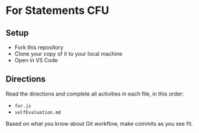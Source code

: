 # For Statements CFU

## Setup

- Fork this repository
- Clone your copy of it to your local machine
- Open in VS Code

## Directions

Read the directions and complete all activities in each file, in this order:
- `for.js`
- `selfEvaluation.md`

Based on what you know about Git workflow, make commits as you see fit.
